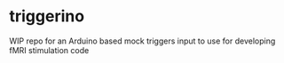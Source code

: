 # triggerino
WIP repo for an Arduino based mock triggers input to use for developing fMRI stimulation code
